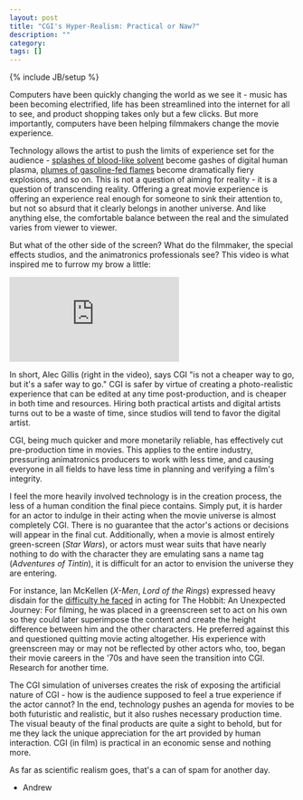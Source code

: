 ```yaml
---
layout: post
title: "CGI's Hyper-Realism: Practical or Naw?"
description: ""
category: 
tags: []
---
```

{% include JB/setup %}

Computers have been quickly changing the world as we see it - music has been becoming electrified, life has been streamlined into the internet for all to see, and product shopping takes only but a few clicks. But more importantly, computers have been helping filmmakers change the movie experience.

Technology allows the artist to push the limits of experience set for the audience - <a href = "https://www.youtube.com/watch?v=mLL8KlUElbg&list=UUbhiVDWG8wgg3v9cuH6DqEA">splashes of blood-like solvent</a> become gashes of digital human plasma, <a href="https://www.youtube.com/watch?v=6UJW-wqwF8w">plumes of gasoline-fed flames</a> become dramatically fiery explosions, and so on. This is not a question of aiming for reality - it is a question of transcending reality. Offering a great movie experience is offering an experience real enough for someone to sink their attention to, but not so absurd that it clearly belongs in another universe. And like anything else, the comfortable balance between the real and the simulated varies from viewer to viewer.

But what of the other side of the screen? What do the filmmaker, the special effects studios, and the animatronics professionals see? This video is what inspired me to furrow my brow a little:


<embed src="http://vimeo.com/97585925">


In short, Alec Gillis (right in the video), says CGI "is not a cheaper way to go, but it's a safer way to go." CGI is safer by virtue of creating a photo-realistic experience that can be edited at any time post-production, and is cheaper in both time and resources. Hiring both practical artists and digital artists turns out to be a waste of time, since studios will tend to favor the digital artist.

CGI, being much quicker and more monetarily reliable, has effectively cut pre-production time in movies. This applies to the entire industry, pressuring animatronics producers to work with less time, and causing everyone in all fields to have less time in planning and verifying a film's integrity.

I feel the more heavily involved technology is in the creation process, the less of a human condition the final piece contains. Simply put, it is harder for an actor to indulge in their acting when the movie universe is almost completely CGI. There is no guarantee that the actor's actions or decisions will appear in the final cut. Additionally, when a movie is almost entirely green-screen (*Star Wars*), or actors must wear suits that have nearly nothing to do with the character they are emulating sans a name tag (*Adventures of Tintin*), it is difficult for an actor to envision the universe they are entering.

For instance, Ian McKellen (*X-Men*, *Lord of the Rings*) expressed heavy disdain for the <a href="https://uk.movies.yahoo.com/hobbit-x-men-star-sir-ian-mckellen-reveals-122700055.html"> difficulty he faced</a> in acting for The Hobbit: An Unexpected Journey: For filming, he was placed in a greenscreen set to act on his own so they could later superimpose the content and create the height difference between him and the other characters. He preferred against this and questioned quitting movie acting altogether. His experience with greenscreen may or may not be reflected by other actors who, too, began their movie careers in the '70s and have seen the transition into CGI. Research for another time. 

The CGI simulation of universes creates the risk of exposing the artificial nature of CGI - how is the audience supposed to feel a true experience if the actor cannot? In the end, technology pushes an agenda for movies to be both futuristic and realistic, but it also rushes necessary production time. The visual beauty of the final products are quite a sight to behold, but for me they lack the unique appreciation for the art provided by human interaction. CGI (in film) is practical in an economic sense and nothing more.

As far as scientific realism goes, that's a can of spam for another day.

- Andrew